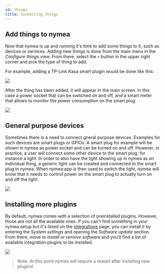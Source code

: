 ```yaml
---
id: things
title: Connecting things
---
```


## Add things to nymea

Now that nymea is up and running it's time to add some things to it, such as devices or services. Adding new things 
is done from the main menu in the *Configure things* view. From there, select the `+` button in the upper right 
corner and pick the type of thing to add.

For example, adding a TP-Link Kasa smart plugin would be done like this:

![](/img/documentation/users/connecting-things.gif)

After the thing has been added, it will appear in the main screen. In this case a power socket that can be switched 
on and off, and a smart meter that allows to monitor the power consumption on the smart plug.

![](/img/documentation/users/controlling-things.gif)


## General purpose devices

Sometimes there is a need to connect gneral purpose devices. Examples for such devices are smart plugs or GPIOs. A smart plug for example
will be shown in nymea as power socket and can be turned on and off. However, in practice, a user will connect some other device to the
smart plug, for instance a light. In order to also have the light showing up in nymea as an individual thing, a generic light can be created
and connected to the smart plug in nymea. When nymea:app is then used to switch the light, nymea will know that it needs to control power
on the smart plug to actually turn on and off the light:

![](/img/documentation/users/generic-things.gif)


## Installing more plugins

By default, nymea comes with a selection of preinstalled plugins. However, those are not all the available ones. If you can't find something in your nymea setup but it's listed on the [integrations](/documentation/overview/integrations) page, you can install it by entering the *System settings* and opening the *Software update* section. From there, move to *Install or remove software* and you'll find a list of available integration plugins to be installed.

![](/img/documentation/users/installing-plugins.gif)

> Note: At this point nymea will require a restart after installing new plugins!
